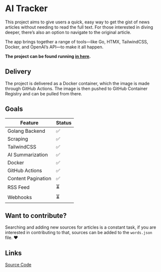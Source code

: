 # AI Tracker

This project aims to give users a quick, easy way to get the gist of news articles without needing to read the full text. For those interested in diving deeper, there’s also an option to navigate to the original article.

The app brings together a range of tools—like Go, HTMX, TailwindCSS, Docker, and OpenAI’s API—to make it all happen.

**The project can be found running [in here](https://aitracker.news).**

## Delivery

The project is delivered as a Docker container, which the image is made through GitHub Actions. The image is then pushed to GitHub Container Registry and can be pulled from there.

## Goals

| Feature             | Status |
|---------------------|--------|
| Golang Backend      | ✅     |
| Scraping            | ✅     |
| TailwindCSS         | ✅     |
| AI Summarization    | ✅     |
| Docker              | ✅     |
| GitHub Actions      | ✅    |
| Content Pagination  | ✅     |
| RSS Feed            | ⏳     |
| Webhooks            | ⏳     |

## Want to contribute?

Searching and adding new sources for articles is a constant task, if you are interested in contributing to that, sources can be added to the ```words.json``` file. ❤

## Links

[Source Code](https://github.com/Bolado/ai-tracker)
